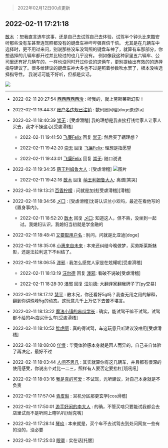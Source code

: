 > 2022年02月12日00点更新
<link rel="stylesheet" href="https://cdn.jsdelivr.net/gh/taotie6/sampleJSON@main/css/photo_show.css">
<meta name="referrer" content="no-referrer" />


 ## 2022-02-11 17:21:18 

 [㪚木](https://www.coolapk.com/feed/33472153?shareKey=NDMxYTlkZjg0ZDA3NjIwNjMyZjI~) ：恕我直言选车这事，还是自己去试驾自己去体验，试驾半个钟头比来酷安听那些没有车甚至连驾照都没有的键盘车神哔哔强百倍千倍。
尤其是在几辆车中选择时，更不用过来问，别说那些没车没驾照的键盘车神了，就算有车那部分，你想选择的几辆车都开过并比较过的也几乎没有。<!--break-->
例如像我这种家里五六辆车、公司里还有好几辆车的，一样也没同时开过你说的这俩车，更别提给出有效的的选择指导建议了。很多给建议的键盘车神大多也不过是照着参数吹水罢了，根本没啥选择指导性。
我说话可能不好听，但都是实话。 

<div class="album">
<img class="img-item" src="https://image.coolapk.com/feed/2022/0211/17/1081091_cc75c90b_1276_9186_538@300x300.gif" />
</div>

 ------- 

- 2022-02-11 20:27:54 [西西西西西泠](uid=3009916) : 听我的，就上劳斯莱斯幻影！ 

- 2022-02-11 19:44:37 [账户名违规已注销](uid=1039732) : 数码圈同理[doge原谅ta] 

- 2022-02-11 18:40:39 [崇无](uid=1210616) : [受虐滑稽] 我的理想是我直接打钱给家人让家人买去，我才不操这心[受虐滑稽] 

    - 2022-02-11 19:41:50 [飞廉Felix](uid=900024) 回复 [崇无](uid=1210616): 然后买了辆理想？ 

    - 2022-02-11 19:42:20 [崇无](uid=1210616) 回复 [飞廉Felix](uid=900024): 理想是指愿望 

    - 2022-02-11 19:43:01 [飞廉Felix](uid=900024) 回复 [崇无](uid=1210616): 随口说说 

- 2022-02-11 19:34:35 [萌王利姆鲁大人](uid=4048495) : [受虐滑稽] ![图片](https://image.coolapk.com/feed/2022/0211/19/4048495_63dfef53_9274_3261_782@1080x2125.jpeg)

    - 2022-02-11 19:42:16 [㪚木](uid=1081091) 回复 [萌王利姆鲁大人](uid=4048495): 离谱[笑哭] 

- 2022-02-11 19:13:21 [百香柠檬](uid=2068085) : 问就是加钱[受虐滑稽][滑稽] 

- 2022-02-11 18:34:56 [乄囗](uid=759206) : [受虐滑稽]沈哥认识兰小欢吗，最近在看他写的《置身事内》。 

    - 2022-02-11 18:52:20 [㪚木](uid=1081091) 回复 [乄囗](uid=759206): 知道这人，但不熟，没坐到一起过。我媳妇认识，我媳妇当初就是学金融的 

- 2022-02-11 18:48:41 [又要取用户名](uid=4165690) : 别问，问就是比亚迪[doge] 

- 2022-02-11 18:35:08 [小惠来自未来](uid=847097) : 本来还纠结今晚做梦，买劳斯莱斯魅影，还是法拉利这下不纠结了。 

- 2022-02-11 18:06:55 [濹邪](uid=1210426) : 我怎么感觉人家是在炫耀呢[受虐滑稽] 

    - 2022-02-11 18:13:19 [汪尔德](uid=1595236) 回复 [濹邪](uid=1210426): 看破不说破[受虐滑稽] 

    - 2022-02-11 18:28:30 [濹邪](uid=1210426) 回复 [汪尔德](uid=1595236): 大翻译家翻我牌子了[py交易] 

- 2022-02-11 18:17:12 [慧平](uid=1466942) : 散木兄，你还看好5g吗？我查无用之用的解释，翻到你讲珠峰5g的动态。这玩意几千上万亿下去苦不堪言。 

- 2022-02-11 18:13:22 [魔法小镇的麻瓜学长](uid=4623127) : 确实，能试驾干嘛不试驾，试驾都不给的4s店买什么车[受虐滑稽] 

- 2022-02-11 18:10:52 [胖虎啊](uid=1235896) : 真的得试驾，车这玩意只听建议没啥用[受虐滑稽] 

- 2022-02-11 18:08:00 [佯慢](uid=888105) : 毕竟体验感本身就是因人而异的，自己亲自体验了再决定，最好不过 

- 2022-02-11 18:03:44 [人间不思凡](uid=2080265) : 其实就算你有这几辆车，并且都有很深的使用感受，你说出个对比一二三，照样有人要否定要抬杠[哦吼吼] 

- 2022-02-11 18:03:16 [我是真的可爱](uid=731138) : 不试驾，光听建议，对自己本身就是不负责 

- 2022-02-11 17:57:04 [青皮梨](uid=1109281) : 耳机分区那更玄学[cos滑稽] 

- 2022-02-11 17:50:01 [游手好闲的李大人](uid=1704844) : 的确，不管买啥只要能试我都会去店里试而不是听网上瞎叭叭[t耐克嘴] 

- 2022-02-11 17:28:14 [琴玖](uid=2151965) : 本来就是，买个车不去试驾去到处问网友一些有的没的，没必要 

- 2022-02-11 17:25:03 [眼罩](uid=673524) : 实在话[托腮] 

